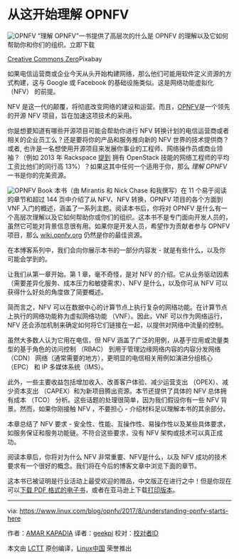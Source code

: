 从这开始理解 OPNFV
============================================================

![OPNFV](https://www.linux.com/sites/lcom/files/styles/rendered_file/public/network-transformation.png?itok=uNTYBeQb "OPNFV")
“理解 OPNFV”一书提供了高层次的什么是 OPNFV 的理解以及它如何帮助你和你们的组织。立即下载

[Creative Commons Zero][1]Pixabay

如果电信运营商或企业今天从头开始构建网络，那么他们可能用软件定义资源的方式构建，这与 Google 或 Facebook 的基础设施类似。这是网络功能虚拟化 （NFV） 的前提。

NFV 是这一代的颠覆，将彻底改变网络的建设和运营。而且，[OPNFV][3]是一个领先的开源 NFV 项目，旨在加速这项技术的采用。

你是想要知道有哪些开源项目可能会帮助你进行 NFV  转换计划的电信运营商或者相关的企业员工么？还是要将你的产品和服务推向新的 NFV 世界的技术提供商？或者, 也许是一名想使用开源项目来发展你事业的工程师、网络操作员或商业领袖？（例如 2013 年 Rackspace [提到][4] 拥有 OpenStack 技能的网络工程师的平均工资比他们的同行高 13%）？如果这其中任何一个适用于你，那么 _理解 OPNFV_ 一书是你的完美资源。

![OPNFV Book](https://www.linux.com/sites/lcom/files/understanding-opnfv.jpeg)
本书（由 Mirantis 和 Nick Chase 和我撰写）在 11 个易于阅读的章节和超过 144 页中介绍了从 NFV、NFV 转换，OPNFV 项目的各个方面到 VNF 入门的概述，涵盖了一系列主题。阅读本书后，你将对 OPNFV 是什么有一个高层次理解以及它如何帮助你或你们的组织。这本书不是专门面向开发人员的，虽然它可能对背景信息很有用。如果你是开发人员，希望作为贡献者参与 OPNFV 项目，那么 [wiki.opnfv.org][5] 仍然是你的最佳资源。

在本博客系列中，我们会向你展示本书的一部分内容发 - 就是有些什么，以及你可能会学到的。

让我们从第一章开始。第 1 章，毫不奇怪，是对 NFV 的介绍。它从业务驱动因素（需要差异化服务、成本压力和敏捷需求）、NFV 是什么，以及你可从 NFV 可以获得什么好处的角度做了简要概述。

简而言之，NFV 可以在数据中心的计算节点上执行复杂的网络功能。在计算节点上执行的网络功能称为虚拟网络功能 （VNF）。因此，VNF 可以作为网络运行，NFV 还会添加机制来确定如何将它们链接在一起，以提供对网络中流量的控制。

虽然大多数人认为它用在电信，但 NFV 涵盖了广泛的用例，从基于应用或流量类型的基于角色的访问控制 （RBAC） 到用于管理边缘网络内容的内容分发网络 （CDN） 网络（通常需要的地方），更明显的电信相关用例如演进分组核心 （EPC） 和 IP 多媒体系统（IMS）。

此外，一些主要收益包括增加收入、改善客户体验、减少运营支出 （OPEX）、减少资本支出 （CAPEX）和为新项目腾出资源。本节还提供了具体的 NFV 总体拥有成本 （TCO） 分析。这些话题的处理很简单，因为我们假设你有一些 NFV 背景。然而，如果你刚接触 NFV ，不要担心 - 介绍材料足以理解本书的其余部分。

本章总结了 NFV 要求 - 安全性、性能、互操作性、易操作性以及某些具体要求，如服务保证和服务功能链。不符合这些要求，没有 NFV 架构或技术可以真正成功。

阅读本章后，你将对为什么 NFV 非常重要、NFV是什么，以及 NFV 成功的技术要求有一个很好的概念。我们将在今后的博客文章中浏览下面的章节。

这本书已被证明是行业活动上最受欢迎的赠品，中文版正在进行之中！但是你现在可以[下载 PDF 格式的电子书][6]，或者在亚马逊上下载[打印版本][7]。

--------------------------------------------------------------------------------

via: https://www.linux.com/blog/opnfv/2017/8/understanding-opnfv-starts-here

作者：[AMAR KAPADIA][a]
译者：[geekpi](https://github.com/geekpi)
校对：[校对者ID](https://github.com/校对者ID)

本文由 [LCTT](https://github.com/LCTT/TranslateProject) 原创编译，[Linux中国](https://linux.cn/) 荣誉推出

[a]:https://www.linux.com/users/akapadia
[1]:https://www.linux.com/licenses/category/creative-commons-zero
[2]:https://www.linux.com/files/images/network-transformationpng
[3]:https://www.opnfv.org/
[4]:https://blog.rackspace.com/solving-the-openstack-talent-gap
[5]:https://wiki.opnfv.org/
[6]:https://www.opnfv.org/resources/download-understanding-opnfv-ebook
[7]:https://www.amazon.com/dp/B071LQY724/ref=cm_sw_r_cp_ep_dp_pgFMzbM8YHJA9
